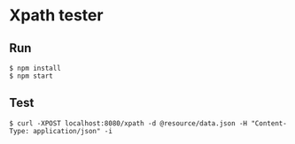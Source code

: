 # Xpath tester

## Run
```
$ npm install
$ npm start
```

## Test
```
$ curl -XPOST localhost:8080/xpath -d @resource/data.json -H "Content-Type: application/json" -i
```